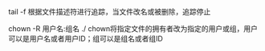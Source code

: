 tail -f   根据文件描述符进行追踪，当文件改名或被删除，追踪停止

chown -R 用户名:组名 ./  chown将指定文件的拥有者改为指定的用户或组，用户可以是用户名或者用户ID；组可以是组名或者组ID
